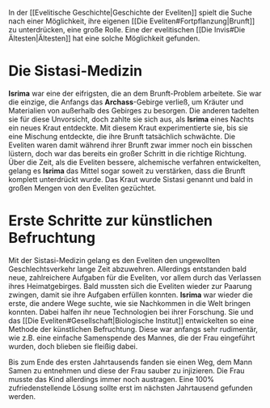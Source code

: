 In der [[Evelitische Geschichte|Geschichte der Eveliten]] spielt die Suche nach einer Möglichkeit, ihre eigenen [[Die Eveliten#Fortpflanzung|Brunft]] zu unterdrücken, eine große Rolle. Eine der evelitischen [[Die Invis#Die Ältesten|Ältesten]] hat eine solche Möglichkeit gefunden.
# Die Sistasi-Medizin
**Isrima** war eine der eifrigsten, die an dem Brunft-Problem arbeitete. Sie war die einzige, die Anfangs das **Archass**-Gebirge verließ, um Kräuter und Materialien von außerhalb des Gebirges zu besorgen. Die anderen tadelten sie für diese Unvorsicht, doch zahlte sie sich aus, als **Isrima** eines Nachts ein neues Kraut entdeckte. Mit diesem Kraut experimentierte sie, bis sie eine Mischung entdeckte, die ihre Brunft tatsächlich schwächte.
Die Eveliten waren damit während ihrer Brunft zwar immer noch ein bisschen lüstern, doch war das bereits ein großer Schritt in die richtige Richtung. Über die Zeit, als die Eveliten bessere, alchemische verfahren entwickelten, gelang es **Isrima** das Mittel sogar soweit zu verstärken, dass die Brunft komplett unterdrückt wurde. Das Kraut wurde Sistasi genannt und bald in großen Mengen von den Eveliten gezüchtet.
# Erste Schritte zur künstlichen Befruchtung
Mit der Sistasi-Medizin gelang es den Eveliten den ungewollten Geschlechtsverkehr lange Zeit abzuwehren. Allerdings entstanden bald neue, zahlreichere Aufgaben für die Eveliten, vor allem durch das Verlassen ihres Heimatgebirges. Bald mussten sich die Eveliten wieder zur Paarung zwingen, damit sie ihre Aufgaben erfüllen konnten.
**Isrima** war wieder die erste, die andere Wege suchte, wie sie Nachkommen in die Welt bringen konnten. Dabei halfen ihr neue Technologien bei ihrer Forschung. Sie und das [[Die Eveliten#Gesellschaft|Biologische Institut]] entwickelten so eine Methode der künstlichen Befruchtung.
Diese war anfangs sehr rudimentär, wie z.B. eine einfache Samenspende des Mannes, die der Frau eingeführt wurden, doch blieben sie fleißig dabei.

Bis zum Ende des ersten Jahrtausends fanden sie einen Weg, dem Mann Samen zu entnehmen und diese der Frau sauber zu injizieren. Die Frau musste das Kind allerdings immer noch austragen. Eine 100% zufriedenstellende Lösung sollte erst im nächsten Jahrtausend gefunden werden.